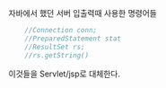 자바에서 했던 서버 입출력때 사용한 명령어들 
```java
	//Connection conn;
	//PreparedStatement stat
	//ResultSet rs;
	//rs.getString()
```

이것들을 Servlet/jsp로 대체한다.  

